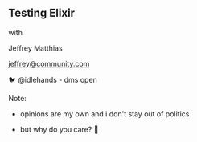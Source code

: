 ## Testing Elixir

with

Jeffrey Matthias

jeffrey@community.com

🐦 @idlehands - dms open

Note:
- opinions are my own and i don't stay out of politics

- but why do you care? 📝